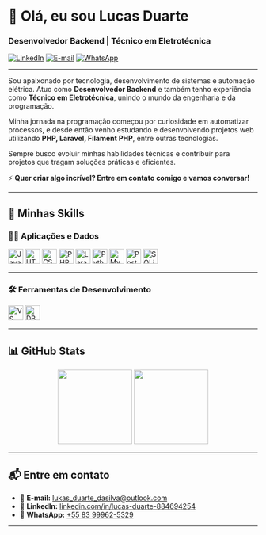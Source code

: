 # 👋 Olá, eu sou Lucas Duarte

### Desenvolvedor Backend | Técnico em Eletrotécnica

[![LinkedIn](https://img.shields.io/badge/-LinkedIn-0A66C2?style=flat&logo=linkedin&logoColor=white)](https://www.linkedin.com/in/lucas-duarte-884694254/)
[![E-mail](https://img.shields.io/badge/-Email-D14836?style=flat&logo=gmail&logoColor=white)](mailto:lukas_duarte_dasilva@outlook.com)
[![WhatsApp](https://img.shields.io/badge/-WhatsApp-25D366?style=flat&logo=whatsapp&logoColor=white)](https://wa.me/5583999625329)

---

Sou apaixonado por tecnologia, desenvolvimento de sistemas e automação elétrica. Atuo como **Desenvolvedor Backend** e também tenho experiência como **Técnico em Eletrotécnica**, unindo o mundo da engenharia e da programação.

Minha jornada na programação começou por curiosidade em automatizar processos, e desde então venho estudando e desenvolvendo projetos web utilizando **PHP, Laravel, Filament PHP**, entre outras tecnologias.

Sempre busco evoluir minhas habilidades técnicas e contribuir para projetos que tragam soluções práticas e eficientes.

⚡ **Quer criar algo incrível? Entre em contato comigo e vamos conversar!**

---

## 🚀 Minhas Skills

### 👨‍💻 Aplicações e Dados

<p align="left">
  <img src="https://cdn.jsdelivr.net/gh/devicons/devicon/icons/javascript/javascript-original.svg" height="30" alt="JavaScript"/>
  <img src="https://cdn.jsdelivr.net/gh/devicons/devicon/icons/html5/html5-original.svg" height="30" alt="HTML5"/>
  <img src="https://cdn.jsdelivr.net/gh/devicons/devicon/icons/css3/css3-original.svg" height="30" alt="CSS3"/>
  <img src="https://cdn.jsdelivr.net/gh/devicons/devicon/icons/php/php-original.svg" height="30" alt="PHP"/>
  <img src="https://img.shields.io/badge/Laravel-FF2D20?style=flat&logo=laravel&logoColor=white" height="30" alt="Laravel"/>
  <img src="https://cdn.jsdelivr.net/gh/devicons/devicon/icons/python/python-original.svg" height="30" alt="Python"/>
  <img src="https://cdn.jsdelivr.net/gh/devicons/devicon/icons/mysql/mysql-original.svg" height="30" alt="MySQL"/>
  <img src="https://cdn.jsdelivr.net/gh/devicons/devicon/icons/postgresql/postgresql-original.svg" height="30" alt="PostgreSQL"/>
  <img src="https://cdn.jsdelivr.net/gh/devicons/devicon/icons/sqlite/sqlite-original.svg" height="30" alt="SQLite"/>
</p>

---

### 🛠️ Ferramentas de Desenvolvimento

<p align="left">
  <img src="https://cdn.jsdelivr.net/gh/devicons/devicon/icons/vscode/vscode-original.svg" height="30" alt="VS Code"/>
  <img src="https://img.shields.io/badge/DBeaver-372923?style=flat&logo=dbeaver&logoColor=white" height="30" alt="DBeaver"/>
</p>

---

## 📊 GitHub Stats

<div align="center">
  <img height="150em" src="https://github-readme-stats.vercel.app/api?username=lucas-duarte&show_icons=true&theme=radical"/>
  <img height="150em" src="https://github-readme-stats.vercel.app/api/top-langs/?username=lucas-duarte&layout=compact&langs_count=7&theme=radical"/>
</div>

---

## 📬 Entre em contato

- 📧 **E-mail:** [lukas_duarte_dasilva@outlook.com](mailto:lukas_duarte_dasilva@outlook.com)
- 💼 **LinkedIn:** [linkedin.com/in/lucas-duarte-884694254](https://www.linkedin.com/in/lucas-duarte-884694254/)
- 💬 **WhatsApp:** [+55 83 99962-5329](https://wa.me/5583999625329)

---

